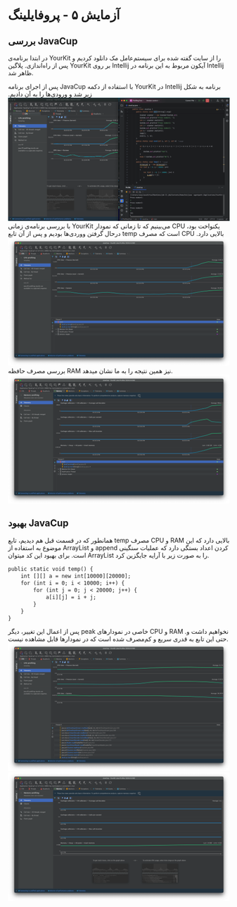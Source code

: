 # آزمایش ۵ - پروفایلینگ

## بررسی JavaCup

در ابتدا برنامه‌ی YourKit را از سایت گفته شده برای سیستم‌عامل مک دانلود کردیم و پس از راه‌اندازی. پلاگین YourKit بر روی Intellij آیکون مربوط به این برنامه در Intellij ظاهر شد.

پس از اجرای برنامه JavaCup با استفاده از دکمه YourKit در Intellij برنامه به شکل زیر شد و ورودی‌‌ها را به آن دادیم.
![alt text](image.png)
با بررسی برنامه‌ی زمانی YourKit می‌بینیم که تا زمانی که نمودار CPU یکنواخت بود، درحال گرفتن ووردی‌‌ها بودیم و پس از آن تابع temp است که مصرف CPU بالایی دارد. 
![alt text](image-1.png)
بررسی مصرف حافظه RAM نیز همین نتیجه را به ما نشان میدهد.
![alt text](image-2.png)

## بهبود JavaCup
همانطور که در قسمت قبل هم دیدیم، تابع temp مصرف CPU و RAM بالایی دارد که این موضوع به استفاده از ArrayList و append کردن اعداد بستگی دارد که عملیات سنگینی است. برای بهبود این کد میتوان ArrayList را به صورت زیر با آرایه جایگزین کرد.
```
public static void temp() {
    int [][] a = new int[10000][20000];
    for (int i = 0; i < 10000; i++) {
        for (int j = 0; j < 20000; j++) {
            a[i][j] = i + j;
        }
    }
}
```
پس از اعمال این تغییر، دیگر peak خاصی در نمودارهای CPU و RAM نخواهیم داشت و. حتی این تابع به قدری سریع و کم‌مصرف شده است که در نمودار‌ها قابل مشاهده نیست.
![alt text](image-3.png)
![alt text](image-4.png)